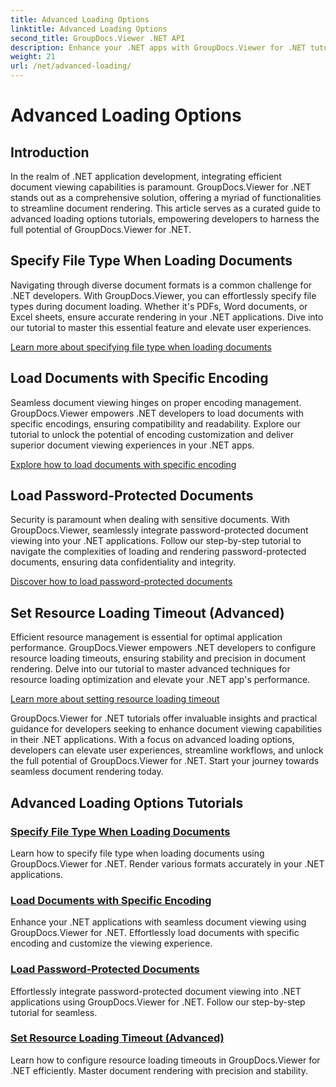 ```yaml
---
title: Advanced Loading Options
linktitle: Advanced Loading Options
second_title: GroupDocs.Viewer .NET API
description: Enhance your .NET apps with GroupDocs.Viewer for .NET tutorials. Learn to specify file types, manage encodings, load password-protected docs, and more. 
weight: 21
url: /net/advanced-loading/
---
```


# Advanced Loading Options

## Introduction

In the realm of .NET application development, integrating efficient document viewing capabilities is paramount. GroupDocs.Viewer for .NET stands out as a comprehensive solution, offering a myriad of functionalities to streamline document rendering. This article serves as a curated guide to advanced loading options tutorials, empowering developers to harness the full potential of GroupDocs.Viewer for .NET.

## Specify File Type When Loading Documents
Navigating through diverse document formats is a common challenge for .NET developers. With GroupDocs.Viewer, you can effortlessly specify file types during document loading. Whether it's PDFs, Word documents, or Excel sheets, ensure accurate rendering in your .NET applications. Dive into our tutorial to master this essential feature and elevate user experiences.

[Learn more about specifying file type when loading documents](./specify-file-type/)

## Load Documents with Specific Encoding
Seamless document viewing hinges on proper encoding management. GroupDocs.Viewer empowers .NET developers to load documents with specific encodings, ensuring compatibility and readability. Explore our tutorial to unlock the potential of encoding customization and deliver superior document viewing experiences in your .NET apps.

[Explore how to load documents with specific encoding](./load-documents-encoding/)

## Load Password-Protected Documents
Security is paramount when dealing with sensitive documents. With GroupDocs.Viewer, seamlessly integrate password-protected document viewing into your .NET applications. Follow our step-by-step tutorial to navigate the complexities of loading and rendering password-protected documents, ensuring data confidentiality and integrity.

[Discover how to load password-protected documents](./load-password-protected-document/)

## Set Resource Loading Timeout (Advanced)
Efficient resource management is essential for optimal application performance. GroupDocs.Viewer empowers .NET developers to configure resource loading timeouts, ensuring stability and precision in document rendering. Delve into our tutorial to master advanced techniques for resource loading optimization and elevate your .NET app's performance.

[Learn more about setting resource loading timeout](./set-resource-loading-timeout/)

GroupDocs.Viewer for .NET tutorials offer invaluable insights and practical guidance for developers seeking to enhance document viewing capabilities in their .NET applications. With a focus on advanced loading options, developers can elevate user experiences, streamline workflows, and unlock the full potential of GroupDocs.Viewer for .NET. Start your journey towards seamless document rendering today.
## Advanced Loading Options Tutorials
### [Specify File Type When Loading Documents](./specify-file-type/)
Learn how to specify file type when loading documents using GroupDocs.Viewer for .NET. Render various formats accurately in your .NET applications.
### [Load Documents with Specific Encoding](./load-documents-encoding/)
Enhance your .NET applications with seamless document viewing using GroupDocs.Viewer for .NET. Effortlessly load documents with specific encoding and customize the viewing experience.
### [Load Password-Protected Documents](./load-password-protected-document/)
Effortlessly integrate password-protected document viewing into .NET applications using GroupDocs.Viewer for .NET. Follow our step-by-step tutorial for seamless.
### [Set Resource Loading Timeout (Advanced)](./set-resource-loading-timeout/)
Learn how to configure resource loading timeouts in GroupDocs.Viewer for .NET efficiently. Master document rendering with precision and stability.